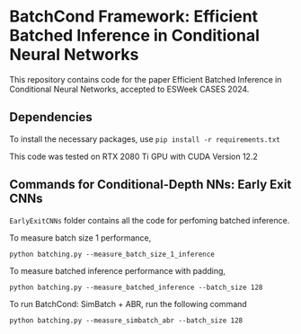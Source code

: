 # BatchCond Framework: Efficient Batched Inference in Conditional Neural Networks
This repository contains code for the paper Efficient Batched Inference in Conditional Neural Networks, accepted to ESWeek CASES 2024.

## Dependencies
To install the necessary packages, use `pip install -r requirements.txt `

This code was tested on RTX 2080 Ti GPU with CUDA Version 12.2

## Commands for Conditional-Depth NNs: Early Exit CNNs
`EarlyExitCNNs` folder contains all the code for perfoming batched inference. 

To measure batch size 1 performance,
```
python batching.py --measure_batch_size_1_inference
```
To measure batched inference performance with padding,
```
python batching.py --measure_batched_inference --batch_size 128
```
To run BatchCond: SimBatch + ABR, run the following command
```
python batching.py --measure_simbatch_abr --batch_size 128
```